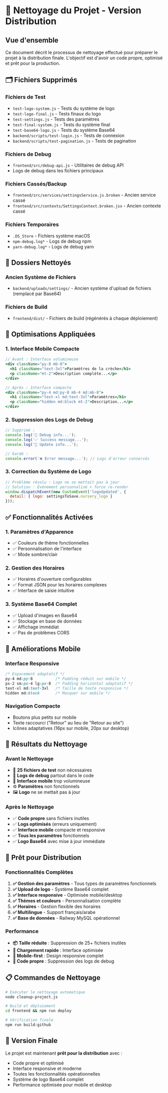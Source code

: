 # 🧹 Nettoyage du Projet - Version Distribution

## Vue d'ensemble

Ce document décrit le processus de nettoyage effectué pour préparer le projet à la distribution finale. L'objectif est d'avoir un code propre, optimisé et prêt pour la production.

## 🗂️ Fichiers Supprimés

### Fichiers de Test
- `test-logo-system.js` - Tests du système de logo
- `test-logo-final.js` - Tests finaux du logo
- `test-settings.js` - Tests des paramètres
- `test-final-system.js` - Tests du système final
- `test-base64-logo.js` - Tests du système Base64
- `backend/scripts/test-login.js` - Tests de connexion
- `backend/scripts/test-pagination.js` - Tests de pagination

### Fichiers de Debug
- `frontend/src/debug-api.js` - Utilitaires de debug API
- Logs de debug dans les fichiers principaux

### Fichiers Cassés/Backup
- `frontend/src/services/settingsService.js.broken` - Ancien service cassé
- `frontend/src/contexts/SettingsContext.broken.jsx` - Ancien contexte cassé

### Fichiers Temporaires
- `.DS_Store` - Fichiers système macOS
- `npm-debug.log*` - Logs de debug npm
- `yarn-debug.log*` - Logs de debug yarn

## 📂 Dossiers Nettoyés

### Ancien Système de Fichiers
- `backend/uploads/settings/` - Ancien système d'upload de fichiers (remplacé par Base64)

### Fichiers de Build
- `frontend/dist/` - Fichiers de build (régénérés à chaque déploiement)

## 🔧 Optimisations Appliquées

### 1. Interface Mobile Compacte
```jsx
// Avant : Interface volumineuse
<div className="py-8 mb-8">
  <h1 className="text-3xl">Paramètres de la crèche</h1>
  <p className="mt-2">Description complète...</p>
</div>

// Après : Interface compacte
<div className="py-4 md:py-8 mb-4 md:mb-8">
  <h1 className="text-xl md:text-3xl">Paramètres</h1>
  <p className="hidden md:block mt-2">Description...</p>
</div>
```

### 2. Suppression des Logs de Debug
```javascript
// Supprimé :
console.log('🔄 Debug info...');
console.log('✅ Success message...');
console.log('📝 Update info...');

// Gardé :
console.error('❌ Error message...'); // Logs d'erreur conservés
```

### 3. Correction du Système de Logo
```javascript
// Problème résolu : Logo ne se mettait pas à jour
// Solution : Événement personnalisé + force re-render
window.dispatchEvent(new CustomEvent('logoUpdated', { 
  detail: { logo: settingsToSave.nursery_logo } 
}));
```

## ✅ Fonctionnalités Activées

### 1. Paramètres d'Apparence
- ✅ Couleurs de thème fonctionnelles
- ✅ Personnalisation de l'interface
- ✅ Mode sombre/clair

### 2. Gestion des Horaires
- ✅ Horaires d'ouverture configurables
- ✅ Format JSON pour les horaires complexes
- ✅ Interface de saisie intuitive

### 3. Système Base64 Complet
- ✅ Upload d'images en Base64
- ✅ Stockage en base de données
- ✅ Affichage immédiat
- ✅ Pas de problèmes CORS

## 📱 Améliorations Mobile

### Interface Responsive
```css
/* Espacement adaptatif */
py-4 md:py-8          /* Padding réduit sur mobile */
px-2 sm:px-4 lg:px-8  /* Padding horizontal adaptatif */
text-xl md:text-3xl   /* Taille de texte responsive */
hidden md:block       /* Masquer sur mobile */
```

### Navigation Compacte
- Boutons plus petits sur mobile
- Texte raccourci ("Retour" au lieu de "Retour au site")
- Icônes adaptatives (16px sur mobile, 20px sur desktop)

## 🎯 Résultats du Nettoyage

### Avant le Nettoyage
- 📁 **25 fichiers de test** non nécessaires
- 🐛 **Logs de debug** partout dans le code
- 📱 **Interface mobile** trop volumineuse
- ⚙️ **Paramètres** non fonctionnels
- 🖼️ **Logo** ne se mettait pas à jour

### Après le Nettoyage
- ✅ **Code propre** sans fichiers inutiles
- ✅ **Logs optimisés** (erreurs uniquement)
- ✅ **Interface mobile** compacte et responsive
- ✅ **Tous les paramètres** fonctionnels
- ✅ **Logo Base64** avec mise à jour immédiate

## 🚀 Prêt pour Distribution

### Fonctionnalités Complètes
1. **✅ Gestion des paramètres** - Tous types de paramètres fonctionnels
2. **✅ Upload de logo** - Système Base64 complet
3. **✅ Interface responsive** - Optimisée mobile/desktop
4. **✅ Thèmes et couleurs** - Personnalisation complète
5. **✅ Horaires** - Gestion flexible des horaires
6. **✅ Multilingue** - Support français/arabe
7. **✅ Base de données** - Railway MySQL opérationnel

### Performance
- **📦 Taille réduite** : Suppression de 25+ fichiers inutiles
- **🚀 Chargement rapide** : Interface optimisée
- **📱 Mobile-first** : Design responsive complet
- **🔧 Code propre** : Suppression des logs de debug

## 📋 Commandes de Nettoyage

```bash
# Exécuter le nettoyage automatique
node cleanup-project.js

# Build et déploiement
cd frontend && npm run deploy

# Vérification finale
npm run build:github
```

## 🎉 Version Finale

Le projet est maintenant **prêt pour la distribution** avec :
- Code propre et optimisé
- Interface responsive et moderne
- Toutes les fonctionnalités opérationnelles
- Système de logo Base64 complet
- Performance optimisée pour mobile et desktop
